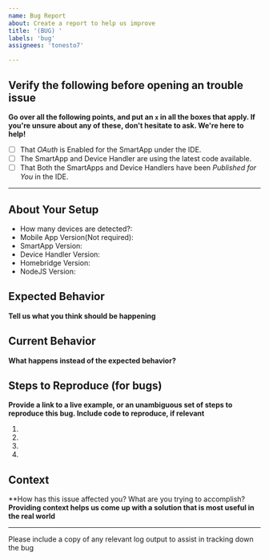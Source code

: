 ```yaml
---
name: Bug Report
about: Create a report to help us improve
title: '(BUG) '
labels: 'bug'
assignees: 'tonesto7'

---
```


## Verify the following before opening an trouble issue

**Go over all the following points, and put an `x` in all the boxes that apply.
If you're unsure about any of these, don't hesitate to ask. We're here to help!**

-  [ ] That _OAuth_ is Enabled for the SmartApp under the IDE.
-  [ ] The SmartApp and Device Handler are using the latest code available.
-  [ ] That Both the SmartApps and Device Handlers have been _Published for You_ in the IDE.

---
## About Your Setup
-  How many devices are detected?:
-  Mobile App Version(Not required):
-  SmartApp Version:
-  Device Handler Version:
-  Homebridge Version:
-  NodeJS Version:

## Expected Behavior
**Tell us what you think should be happening**

## Current Behavior
**What happens instead of the expected behavior?**

## Steps to Reproduce (for bugs)
**Provide a link to a live example, or an unambiguous set of steps to reproduce this bug. Include code to reproduce, if relevant**

1.
2.
3.
4.

## Context
**How has this issue affected you? What are you trying to accomplish?
**Providing context helps us come up with a solution that is most useful in the real world**

---
Please include a copy of any relevant log output to assist in tracking down the bug
